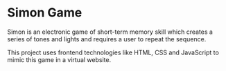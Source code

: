 # Simon Game

Simon is an electronic game of short-term memory skill which creates a series of tones and lights and requires a user to repeat the sequence. 

This project uses frontend technologies like HTML, CSS and JavaScript to mimic this game in a virtual website.
